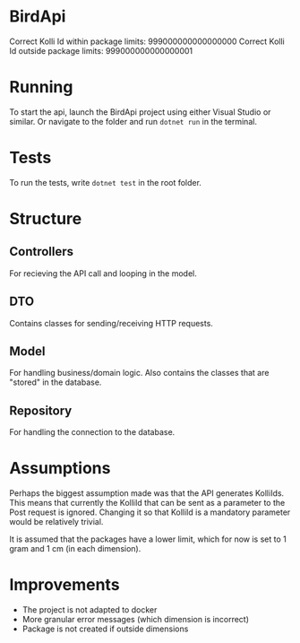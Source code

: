 # BirdApi

Correct Kolli Id within package limits: 999000000000000000
Correct Kolli Id outside package limits: 999000000000000001

# Running

To start the api, launch the BirdApi project using either Visual Studio or similar. Or navigate to the folder and run `dotnet run` in the terminal.

# Tests

To run the tests, write `dotnet test` in the root folder.

# Structure

## Controllers

For recieving the API call and looping in the model.

## DTO

Contains classes for sending/receiving HTTP requests.

## Model

For handling business/domain logic. Also contains the classes that are "stored" in the database.

## Repository

For handling the connection to the database.

# Assumptions

Perhaps the biggest assumption made was that the API generates KolliIds. This means that currently the KolliId that can be sent as a parameter to the Post request is ignored. Changing it so that KolliId is a mandatory parameter would be relatively trivial.

It is assumed that the packages have a lower limit, which for now is set to 1 gram and 1 cm (in each dimension).

# Improvements

- The project is not adapted to docker
- More granular error messages (which dimension is incorrect)
- Package is not created if outside dimensions
